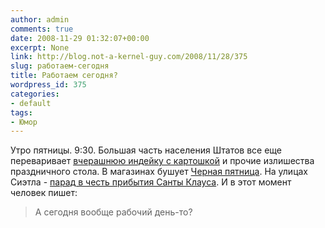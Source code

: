 ```yaml
---
author: admin
comments: true
date: 2008-11-29 01:32:07+00:00
excerpt: None
link: http://blog.not-a-kernel-guy.com/2008/11/28/375
slug: работаем-сегодня
title: Работаем сегодня?
wordpress_id: 375
categories:
- default
tags:
- Юмор
---
```


Утро пятницы. 9:30. Большая часть населения Штатов все еще переваривает [вчерашнюю индейку с картошкой](http://en.wikipedia.org/wiki/Thanksgiving) и прочие излишества праздничного стола. В магазинах бушует [Черная пятница](http://en.wikipedia.org/wiki/Black_Friday_(shopping)). На улицах Сиэтла - [парад в честь прибытия Санты Клауса](http://www.king5.com/topstories/stories/NW_112808WAB_holiday_parade_KS.ea0837c.html). И в этот момент человек пишет:



> А сегодня вообще рабочий день-то?